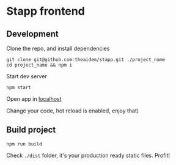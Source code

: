 Stapp frontend
========

## Development

Clone the repo, and install dependencies

```
git clone git@github.com:theaidem/stapp.git ./project_name
cd project_name && npm i
```

Start dev server

```
npm start
```

Open app in [localhost](http://localhost:3001/)

Change your code, hot reload is enabled, enjoy that)

## Build project

```
npm run build
```

Check `./dist` folder, it's your production ready static files.
Profit!
